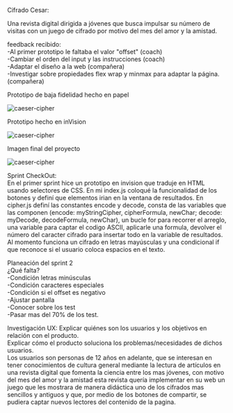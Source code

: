 Cifrado Cesar: <br>

Una revista digital dirigida a jóvenes que busca impulsar su número de visitas con un juego de cifrado por motivo del mes del amor y la amistad. <br>

feedback recibido: <br>
-Al primer prototipo le faltaba el valor "offset" (coach) <br>
-Cambiar el orden del input y las instrucciones (coach) <br>
-Adaptar el diseño a la web (compañera) <br>
-Investigar sobre propiedades flex wrap y minmax para adaptar la página. (compañera) <br>

Prototipo de baja fidelidad hecho en papel <br>

![caeser-cipher](https://luzcry.github.io/LIM012-cipher/src/iconos/prototipo1.jpg)

Prototipo hecho en inVision <br>

![caeser-cipher](https://luzcry.github.io/LIM012-cipher/src/iconos/prototipo2.png)

Imagen final del proyecto <br>

![caeser-cipher](https://luzcry.github.io/LIM012-cipher/src/iconos/FINAL.png)

Sprint CheckOut: <br>
En el primer sprint hice un prototipo en invision que traduje en HTML usando selectores de CSS. En mi index.js coloqué la funcionalidad de los botones y definí que elementos irian en la ventana de resultados. En cipher.js definí las constantes encode y decode, consta de las variables que las componen (encode: myStringCipher, cipherFormula, newChar; decode: myDecode, decodeFormula, newChar), un bucle for para recorrer el arreglo, una variable para captar el codigo ASCII, aplicarle una formula, devolver el número del caracter cifrado para insertar todo en la variable de resultados. Al momento funciona un cifrado en letras mayúsculas y una condicional if que reconoce si el usuario coloca espacios en el texto.

Planeación del sprint 2 <br>
¿Qué falta? <br>
-Condición letras minúsculas <br>
-Condición caracteres especiales <br>
-Condición si el offset es negativo <br>
-Ajustar pantalla <br>
-Conocer sobre los test <br>
-Pasar mas del 70% de los test. <br>

Investigación UX:
Explicar quiénes son los usuarios y los objetivos en relación con el producto. <br>
Explicar cómo el producto soluciona los problemas/necesidades de dichos usuarios. <br>
Los usuarios son personas de 12 años en adelante, que se interesan en tener conocimientos de cultura general mediante la lectura de artículos en una revista digital que fomenta la ciencia entre los mas jóvenes, con motivo del mes del amor y la amistad esta revista quería implementar en su web un juego que les mostrara de manera didáctica uno de los cifrados mas sencillos y antiguos y que, por medio de los botones de compartir, se pudiera captar nuevos lectores del contenido de la pagina.

